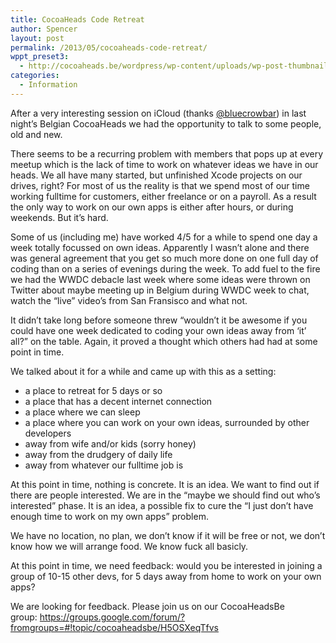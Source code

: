 ```yaml
---
title: CocoaHeads Code Retreat
author: Spencer
layout: post
permalink: /2013/05/cocoaheads-code-retreat/
wppt_preset3:
  - http://cocoaheads.be/wordpress/wp-content/uploads/wp-post-thumbnail/http://cocoaheads.be/wordpress/wp-content/uploads/2013/05/nerd-kid2-vElV2r.jpg
categories:
  - Information
---
```

After a very interesting session on iCloud (thanks <a title="@bluecrowbar" href="http://twitter.com/bluecrowbar" target="_blank">@bluecrowbar</a>) in last night&#8217;s Belgian CocoaHeads we had the opportunity to talk to some people, old and new.

There seems to be a recurring problem with members that pops up at every meetup which is the lack of time to work on whatever ideas we have in our heads. We all have many started, but unfinished Xcode projects on our drives, right? For most of us the reality is that we spend most of our time working fulltime for customers, either freelance or on a payroll. As a result the only way to work on our own apps is either after hours, or during weekends. But it&#8217;s hard.

Some of us (including me) have worked 4/5 for a while to spend one day a week totally focussed on own ideas. Apparently I wasn&#8217;t alone and there was general agreement that you get so much more done on one full day of coding than on a series of evenings during the week. To add fuel to the fire we had the WWDC debacle last week where some ideas were thrown on Twitter about maybe meeting up in Belgium during WWDC week to chat, watch the &#8220;live&#8221; video&#8217;s from San Fransisco and what not.

It didn&#8217;t take long before someone threw &#8220;wouldn&#8217;t it be awesome if you could have one week dedicated to coding your own ideas away from &#8216;it&#8217; all?&#8221; on the table. Again, it proved a thought which others had had at some point in time.

We talked about it for a while and came up with this as a setting:

  * a place to retreat for 5 days or so
  * a place that has a decent internet connection
  * a place where we can sleep
  * a place where you can work on your own ideas, surrounded by other developers
  * <span style="line-height: 13px">away from wife and/or kids (sorry honey)</span>
  * away from the drudgery of daily life
  * away from whatever our fulltime job is

At this point in time, nothing is concrete. It is an idea. We want to find out if there are people interested. We are in the &#8220;maybe we should find out who&#8217;s interested&#8221; phase. It is an idea, a possible fix to cure the &#8220;I just don&#8217;t have enough time to work on my own apps&#8221; problem.

We have no location, no plan, we don&#8217;t know if it will be free or not, we don&#8217;t know how we will arrange food. We know fuck all basicly.

At this point in time, we need feedback: would you be interested in joining a group of 10-15 other devs, for 5 days away from home to work on your own apps?

We are looking for feedback. Please join us on our CocoaHeadsBe group: <a title="CocoaHeadsBe Group" href="https://groups.google.com/forum/?fromgroups=#!topic/cocoaheadsbe/H5OSXeqTfvs" target="_blank">https://groups.google.com/forum/?fromgroups=#!topic/cocoaheadsbe/H5OSXeqTfvs</a>

&nbsp;